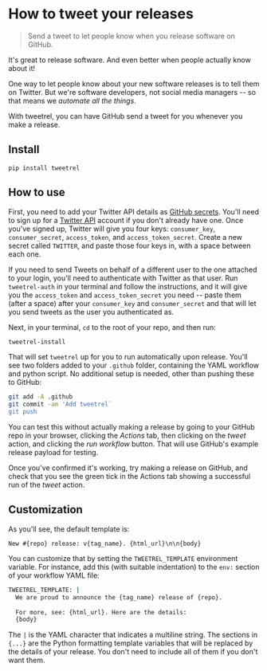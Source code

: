 # How to tweet your releases
> Send a tweet to let people know when you release software on GitHub.


It's great to release software. And even better when people actually know about it!

One way to let people know about your new software releases is to tell them on Twitter. But we're software developers, not social media managers -- so that means we *automate all the things*.

With tweetrel, you can have GitHub send a tweet for you whenever you make a release.

## Install

`pip install tweetrel`

## How to use

First, you need to add your Twitter API details as [GitHub secrets](https://docs.github.com/en/free-pro-team@latest/actions/reference/encrypted-secrets). You'll need to sign up for a [Twitter API](https://developer.twitter.com/en/docs) account if you don't already have one. Once you've signed up, Twitter will give you four keys: `consumer_key`, `consumer_secret`, `access_token`, and `access_token_secret`. Create a new secret called `TWITTER`, and paste those four keys in, with a space between each one.

If you need to send Tweets on behalf of a different user to the one attached to your login, you'll need to authenticate with Twitter as that user. Run `tweetrel-auth` in your terminal and follow the instructions, and it will give you the `access_token` and `access_token_secret` you need -- paste them (after a space) after your `consumer_key` and `consumer_secret` and that will let you send tweets as the user you authenticated as.

Next, in your terminal, `cd` to the root of your repo, and then run:

```bash
tweetrel-install
```

That will set `tweetrel` up for you to run automatically upon release. You'll see two folders added to your `.github` folder, containing the YAML workflow and python script. No additional setup is needed, other than pushing these to GitHub:

```bash
git add -A .github
git commit -am 'Add tweetrel`
git push
```

You can test this without actually making a release by going to your GitHub repo in your browser, clicking the *Actions* tab, then clicking on the *tweet* action, and clicking the *run workflow* button. That will use GitHub's example release payload for testing.

Once you've confirmed it's working, try making a release on GitHub, and check that you see the green tick in the Actions tab showing a successful run of the *tweet* action.

## Customization

As you'll see, the default template is:

    New #{repo} release: v{tag_name}. {html_url}\n\n{body}

You can customize that by setting the `TWEETREL_TEMPLATE` environment variable. For instance, add this (with suitable indentation) to the `env:` section of your workflow YAML file:

```bash
TWEETREL_TEMPLATE: |
  We are proud to announce the {tag_name} release of {repo}.
  
  For more, see: {html_url}. Here are the details:
  {body}
```

The `|` is the YAML character that indicates a multiline string. The sections in `{...}` are the Python formatting template variables that will be replaced by the details of your release. You don't need to include all of them if you don't want them.
